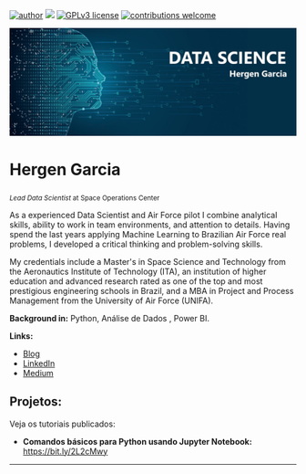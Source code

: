 [![author](https://img.shields.io/badge/author-carlosfab-red.svg)](https://www.linkedin.com/in/hergen-garcia/) [![](https://img.shields.io/badge/python-3.7+-blue.svg)](https://www.python.org/downloads/release/python-395/) [![GPLv3 license](https://img.shields.io/badge/License-GPLv3-blue.svg)](http://perso.crans.org/besson/LICENSE.html) [![contributions welcome](https://img.shields.io/badge/contributions-welcome-brightgreen.svg?style=flat)](https://github.com/carlosfab/data_science/issues)

<p align="center">
  <img src="banner-ds.jpg" >
</p>

# Hergen Garcia
<sub>*Lead Data Scientist* at Space Operations Center</sub>

As a experienced Data Scientist and Air Force pilot I combine analytical skills, ability to work in team environments, and attention to details. Having spend the last years applying Machine Learning to Brazilian Air Force real problems, I developed a critical thinking and problem-solving skills.

My credentials include a Master's in Space Science and Technology from the Aeronautics Institute of Technology (ITA), an institution of higher education and advanced research rated as one of the top and most prestigious engineering schools in Brazil, and a MBA in Project and Process Management from the University of Air Force (UNIFA).

**Background in:** Python, Análise de Dados , Power BI.

**Links:**
* [Blog](http://sigmoidal.ai)
* [LinkedIn](https://www.linkedin.com/in/hergen-garcia/)
* [Medium](https://www.medium.com)


## Projetos:
Veja os tutoriais publicados:

* **Comandos básicos para Python usando Jupyter Notebook:** https://bit.ly/2L2cMwy


---




